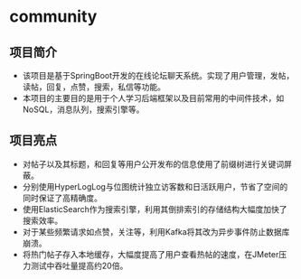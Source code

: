# community

## 项目简介
 - 该项目是基于SpringBoot开发的在线论坛聊天系统。实现了用户管理，发帖，读帖，回复，点赞，搜索，私信等功能。
 - 本项目的主要目的是用于个人学习后端框架以及目前常用的中间件技术，如NoSQL，消息队列，搜索引擎等。

## 项目亮点
 - 对帖子以及其标题，和回复等用户公开发布的信息使用了前缀树进行关键词屏蔽。
 - 分别使用HyperLogLog与位图统计独立访客数和日活跃用户，节省了空间的同时保证了高精确度。
 - 使用ElasticSearch作为搜索引擎，利用其倒排索引的存储结构大幅度加快了搜索效率。
 - 对于某些频繁请求如点赞，关注等，利用Kafka将其改为异步事件防止数据库崩溃。
 - 将热门帖子存入本地缓存，大幅度提高了用户查看热帖的速度，在JMeter压力测试中吞吐量提高约20倍。